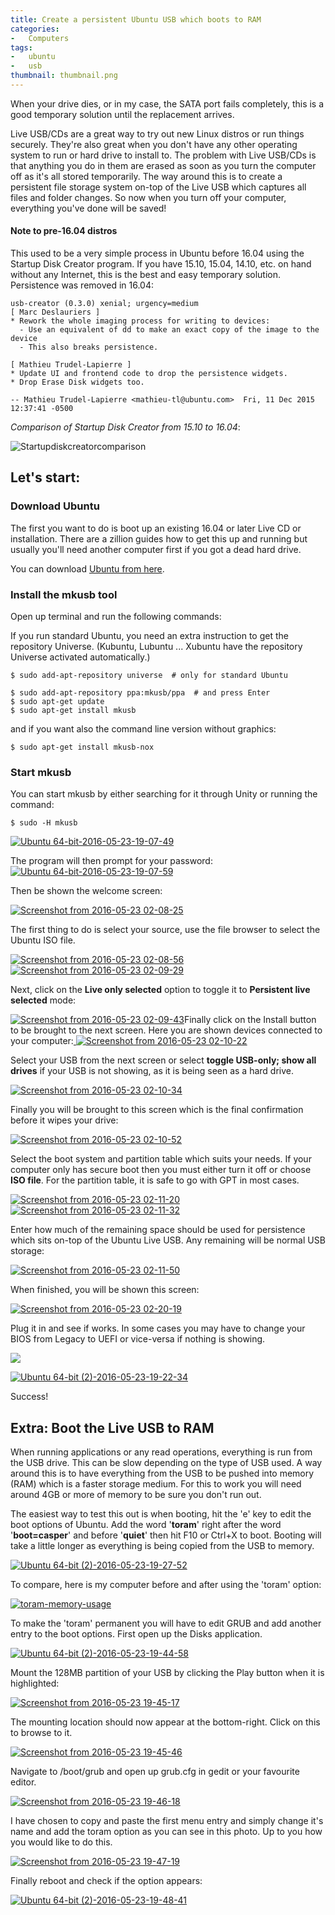 ```yaml
---
title: Create a persistent Ubuntu USB which boots to RAM
categories:
-   Computers
tags:
-   ubuntu
-   usb
thumbnail: thumbnail.png
---
```


When your drive dies, or in my case, the SATA port fails completely, this is a good temporary solution until the replacement arrives.

<!-- more -->

Live USB/CDs are a great way to try out new Linux distros or run things securely. They're also great when you don't have any other operating system to run or hard drive to install to. The problem with Live USB/CDs is that anything you do in them are erased as soon as you turn the computer off as it's all stored temporarily. The way around this is to create a persistent file storage system on-top of the Live USB which captures all files and folder changes. So now when you turn off your computer, everything you've done will be saved!

#### Note to pre-16.04 distros

This used to be a very simple process in Ubuntu before 16.04 using the Startup Disk Creator program. If you have 15.10, 15.04, 14.10, etc. on hand without any Internet, this is the best and easy temporary solution. Persistence was removed in 16.04:

```text
usb-creator (0.3.0) xenial; urgency=medium
[ Marc Deslauriers ]
* Rework the whole imaging process for writing to devices:
  - Use an equivalent of dd to make an exact copy of the image to the device
  - This also breaks persistence.

[ Mathieu Trudel-Lapierre ]
* Update UI and frontend code to drop the persistence widgets.
* Drop Erase Disk widgets too.

-- Mathieu Trudel-Lapierre <mathieu-tl@ubuntu.com>  Fri, 11 Dec 2015 12:37:41 -0500
```

_Comparison of Startup Disk Creator from 15.10 to 16.04_:

![Startupdiskcreatorcomparison](Startupdiskcreatorcomparison-179x300.png)

## Let's start:

### Download Ubuntu

The first you want to do is boot up an existing 16.04 or later Live CD or installation. There are a zillion guides how to get this up and running but usually you'll need another computer first if you got a dead hard drive.

You can download [Ubuntu from here](http://www.ubuntu.com/download).

### Install the mkusb tool

Open up terminal and run the following commands:

If you run standard Ubuntu, you need an extra instruction to get the repository Universe. (Kubuntu, Lubuntu ... Xubuntu have the repository Universe activated automatically.)

```shell-session
$ sudo add-apt-repository universe  # only for standard Ubuntu

$ sudo add-apt-repository ppa:mkusb/ppa  # and press Enter
$ sudo apt-get update
$ sudo apt-get install mkusb
```

and if you want also the command line version without graphics:

```shell-session
$ sudo apt-get install mkusb-nox
```

### Start mkusb

You can start mkusb by either searching for it through Unity or running the command:

```shell-session
$ sudo -H mkusb
```

[![Ubuntu 64-bit-2016-05-23-19-07-49](ubuntu-64-bit-2016-05-23-19-07-49.png)](ubuntu-64-bit-2016-05-23-19-07-49.png)

The program will then prompt for your password:[![Ubuntu 64-bit-2016-05-23-19-07-59](Ubuntu-64-bit-2016-05-23-19-07-59-300x200.png)](Ubuntu-64-bit-2016-05-23-19-07-59.png)

Then be shown the welcome screen:

[![Screenshot from 2016-05-23 02-08-25](Screenshot-from-2016-05-23-02-08-25.png)](Screenshot-from-2016-05-23-02-08-25.png)

The first thing to do is select your source, use the file browser to select the Ubuntu ISO file.

[![Screenshot from 2016-05-23 02-08-56](screenshot-from-2016-05-23-02-08-56.png)](screenshot-from-2016-05-23-02-08-56.png) [![Screenshot from 2016-05-23 02-09-29](screenshot-from-2016-05-23-02-09-29-e1464005557692.png)](Screenshot-from-2016-05-23-02-09-29.png)

Next, click on the **Live only selected** option to toggle it to **Persistent live selected** mode:

[![Screenshot from 2016-05-23 02-09-43](screenshot-from-2016-05-23-02-09-43.png)](screenshot-from-2016-05-23-02-09-43.png)Finally click on the Install button to be brought to the next screen. Here you are shown devices connected to your computer:[
](screenshot-from-2016-05-23-02-10-07.png) [![Screenshot from 2016-05-23 02-10-22](screenshot-from-2016-05-23-02-10-22.png)](screenshot-from-2016-05-23-02-10-22.png)

Select your USB from the next screen or select **toggle USB-only; show all drives** if your USB is not showing, as it is being seen as a hard drive.

[![Screenshot from 2016-05-23 02-10-34](screenshot-from-2016-05-23-02-10-34.png)](screenshot-from-2016-05-23-02-10-34.png)

Finally you will be brought to this screen which is the final confirmation before it wipes your drive:

[![Screenshot from 2016-05-23 02-10-52](screenshot-from-2016-05-23-02-10-52.png)](screenshot-from-2016-05-23-02-10-52.png)

Select the boot system and partition table which suits your needs. If your computer only has secure boot then you must either turn it off or choose **ISO file**. For the partition table, it is safe to go with GPT in most cases.

[![Screenshot from 2016-05-23 02-11-20](screenshot-from-2016-05-23-02-11-20.png)](screenshot-from-2016-05-23-02-11-20.png) [![Screenshot from 2016-05-23 02-11-32](screenshot-from-2016-05-23-02-11-32.png)](screenshot-from-2016-05-23-02-11-32.png)

Enter how much of the remaining space should be used for persistence which sits on-top of the Ubuntu Live USB. Any remaining will be normal USB storage:

[![Screenshot from 2016-05-23 02-11-50](screenshot-from-2016-05-23-02-11-50.png)](screenshot-from-2016-05-23-02-11-50.png)

When finished, you will be shown this screen:

[![Screenshot from 2016-05-23 02-20-19](screenshot-from-2016-05-23-02-20-19.png)](screenshot-from-2016-05-23-02-20-19.png)

Plug it in and see if works. In some cases you may have to change your BIOS from Legacy to UEFI or vice-versa if nothing is showing.

[![](Ubuntu-64-bit-2-2016-05-23-19-21-06-1024x768.png)](ubuntu-64-bit-2-2016-05-23-19-21-06.png)

[![Ubuntu 64-bit (2)-2016-05-23-19-22-34](Ubuntu-64-bit-2-2016-05-23-19-22-34-1024x768.png)](ubuntu-64-bit-2-2016-05-23-19-22-34.png)

Success!

## Extra: Boot the Live USB to RAM

When running applications or any read operations, everything is run from the USB drive. This can be slow depending on the type of USB used. A way around this is to have everything from the USB to be pushed into memory (RAM) which is a faster storage medium. For this to work you will need around 4GB or more of memory to be sure you don't run out.

The easiest way to test this out is when booting, hit the 'e' key to edit the boot options of Ubuntu. Add the word '**toram**' right after the word '**boot=casper**' and before '**quiet**' then hit F10 or Ctrl+X to boot. Booting will take a little longer as everything is being copied from the USB to memory.

[![Ubuntu 64-bit (2)-2016-05-23-19-27-52](Ubuntu-64-bit-2-2016-05-23-19-27-52-1024x768.png)](ubuntu-64-bit-2-2016-05-23-19-27-52.png)

To compare, here is my computer before and after using the 'toram' option:

[![toram-memory-usage](toram-memory-usage.png)](toram-memory-usage.png)

To make the 'toram' permanent you will have to edit GRUB and add another entry to the boot options. First open up the Disks application.

[![Ubuntu 64-bit (2)-2016-05-23-19-44-58](ubuntu-64-bit-2-2016-05-23-19-44-58-1.png)](ubuntu-64-bit-2-2016-05-23-19-44-58-1.png)

Mount the 128MB partition of your USB by clicking the Play button when it is highlighted:

[![Screenshot from 2016-05-23 19-45-17](screenshot-from-2016-05-23-19-45-17.png)](screenshot-from-2016-05-23-19-45-17.png)

The mounting location should now appear at the bottom-right. Click on this to browse to it.

[![Screenshot from 2016-05-23 19-45-46](screenshot-from-2016-05-23-19-45-46.png)](screenshot-from-2016-05-23-19-45-46.png)

Navigate to /boot/grub and open up grub.cfg in gedit or your favourite editor.

[![Screenshot from 2016-05-23 19-46-18](Screenshot-from-2016-05-23-19-46-18.png)](Screenshot-from-2016-05-23-19-46-18.png)

I have chosen to copy and paste the first menu entry and simply change it's name and add the toram option as you can see in this photo. Up to you how you would like to do this.

[![Screenshot from 2016-05-23 19-47-19](screenshot-from-2016-05-23-19-47-19.png)](screenshot-from-2016-05-23-19-47-19.png)

Finally reboot and check if the option appears:

[![Ubuntu 64-bit (2)-2016-05-23-19-48-41](Ubuntu-64-bit-2-2016-05-23-19-48-41-1024x768.png)](ubuntu-64-bit-2-2016-05-23-19-48-41.png)
